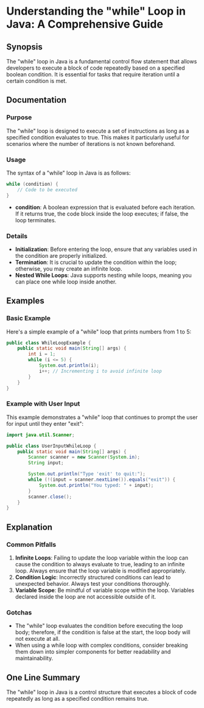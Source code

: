 <!--
Meta Description: # Understanding the "while" Loop in Java: A Comprehensive Guide ## Synopsis The "while" loop in Java is a fundamental control flow statement that allo...
Meta Keywords: loop, while, condition, java, scanner
-->

# Understanding the "while" Loop in Java: A Comprehensive Guide

## Synopsis
The "while" loop in Java is a fundamental control flow statement that allows developers to execute a block of code repeatedly based on a specified boolean condition. It is essential for tasks that require iteration until a certain condition is met.

## Documentation

### Purpose
The "while" loop is designed to execute a set of instructions as long as a specified condition evaluates to true. This makes it particularly useful for scenarios where the number of iterations is not known beforehand.

### Usage
The syntax of a "while" loop in Java is as follows:

```java
while (condition) {
    // Code to be executed
}
```

- **condition**: A boolean expression that is evaluated before each iteration. If it returns true, the code block inside the loop executes; if false, the loop terminates.

### Details
- **Initialization**: Before entering the loop, ensure that any variables used in the condition are properly initialized.
- **Termination**: It is crucial to update the condition within the loop; otherwise, you may create an infinite loop.
- **Nested While Loops**: Java supports nesting while loops, meaning you can place one while loop inside another.

## Examples

### Basic Example
Here's a simple example of a "while" loop that prints numbers from 1 to 5:

```java
public class WhileLoopExample {
    public static void main(String[] args) {
        int i = 1;
        while (i <= 5) {
            System.out.println(i);
            i++; // Incrementing i to avoid infinite loop
        }
    }
}
```

### Example with User Input
This example demonstrates a "while" loop that continues to prompt the user for input until they enter "exit":

```java
import java.util.Scanner;

public class UserInputWhileLoop {
    public static void main(String[] args) {
        Scanner scanner = new Scanner(System.in);
        String input;

        System.out.println("Type 'exit' to quit:");
        while (!(input = scanner.nextLine()).equals("exit")) {
            System.out.println("You typed: " + input);
        }
        scanner.close();
    }
}
```

## Explanation

### Common Pitfalls
1. **Infinite Loops**: Failing to update the loop variable within the loop can cause the condition to always evaluate to true, leading to an infinite loop. Always ensure that the loop variable is modified appropriately.
2. **Condition Logic**: Incorrectly structured conditions can lead to unexpected behavior. Always test your conditions thoroughly.
3. **Variable Scope**: Be mindful of variable scope within the loop. Variables declared inside the loop are not accessible outside of it.

### Gotchas
- The "while" loop evaluates the condition before executing the loop body; therefore, if the condition is false at the start, the loop body will not execute at all.
- When using a while loop with complex conditions, consider breaking them down into simpler components for better readability and maintainability.

## One Line Summary
The "while" loop in Java is a control structure that executes a block of code repeatedly as long as a specified condition remains true.